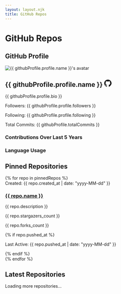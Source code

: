 ```yaml
---
layout: layout.njk
title: GitHub Repos
---
```

# GitHub Repos

## GitHub Profile
<div class="profile-card">
  <img src="{{ githubProfile.profile.avatar_url }}" alt="{{ githubProfile.profile.name }}'s avatar" class="profile-picture"/>
  <div class="profile-info">
    <h2>
      {{ githubProfile.profile.name }}
      <!-- GitHub Profile Link -->
      <a href="https://github.com/{{ githubProfile.profile.login }}" target="_blank" class="github-link" aria-label="Visit GitHub Profile">
        <!-- GitHub Icon SVG -->
        <svg xmlns="http://www.w3.org/2000/svg" width="24" height="24" fill="currentColor" class="github-icon" viewBox="0 0 24 24">
          <path d="M12,0.296C5.373,0.296,0,5.668,0,12.3c0,5.303,3.438,9.8,8.205,11.387c0.6,0.111,0.82-0.261,0.82-0.577c0-0.285-0.01-1.04-0.016-2.04c-3.338,0.725-4.042-1.61-4.042-1.61C4.422,18.07,3.633,17.7,3.633,17.7c-1.087-0.744,0.083-0.729,0.083-0.729c1.205,0.084,1.84,1.234,1.84,1.234c1.07,1.836,2.809,1.305,3.495,0.997c0.108-0.775,0.418-1.305,0.76-1.605c-2.665-0.3-5.466-1.334-5.466-5.93c0-1.31,0.469-2.38,1.235-3.22c-0.124-0.303-0.535-1.523,0.117-3.176c0,0,1.008-0.322,3.3,1.23c0.96-0.267,1.98-0.4,3-0.405c1.02,0.005,2.04,0.138,3,0.405c2.28-1.552,3.285-1.23,3.285-1.23c0.653,1.653,0.242,2.873,0.118,3.176c0.77,0.84,1.233,1.91,1.233,3.22c0,4.61-2.807,5.625-5.479,5.92c0.43,0.372,0.823,1.102,0.823,2.222c0,1.606-0.014,2.896-0.014,3.286c0,0.315,0.216,0.694,0.826,0.576C20.565,21.1,24,16.596,24,12.3C24,5.668,18.627,0.296,12,0.296z"/>
        </svg>
      </a>
    </h2>
    <p>{{ githubProfile.profile.bio }}</p>
    <p>Followers: {{ githubProfile.profile.followers }}</p>
    <p>Following: {{ githubProfile.profile.following }}</p>
    <p>Total Commits: {{ githubProfile.totalCommits }}</p>
  </div>
</div>

<div class="graphs">
  <div class="graph-container">
    <h3>Contributions Over Last 5 Years</h3>
    <canvas id="contributionsChart"></canvas>
  </div>
  <div class="graph-container">
    <h3>Language Usage</h3>
    <canvas id="languagePieChart"></canvas>
  </div>
</div>

## Pinned Repositories
<div class="timeline pinned">
  {% for repo in pinnedRepos %}
  <div class="timeline-item">
    <span class="timeline-date">Created: {{ repo.created_at | date: "yyyy-MM-dd" }}</span>
    <h3><a href="{{ repo.html_url }}" target="_blank">{{ repo.name }}</a></h3>
    <p>{{ repo.description }}</p>
    <p class="star">{{ repo.stargazers_count }}</p>
    <p class="fork">{{ repo.forks_count }}</p>
    {% if repo.pushed_at %}
    <p class="active">Last Active: {{ repo.pushed_at | date: "yyyy-MM-dd" }}</p>
    {% endif %}
  </div>
  {% endfor %}
</div>

## Latest Repositories
<div class="timeline latest" id="latest-repos-container">
  <!-- Repositories will be loaded here -->
</div>

<!-- Repository Data -->
<script id="repo-data" type="application/json">
{{ latestRepos | jsonify }}
</script>

<!-- Add Loader -->
<div class="loader" id="loader">Loading more repositories...</div>

<!-- Lazy Load Script -->
<script>
  const repoContainer = document.getElementById('latest-repos-container');
  const repoData = JSON.parse(document.getElementById('repo-data').textContent);
  const reposPerLoad = 6;
  let currentIndex = 0;

  function loadRepos() {
    const reposToLoad = repoData.slice(currentIndex, currentIndex + reposPerLoad);
    reposToLoad.forEach((repo, index) => {
      setTimeout(() => {
        const repoItem = document.createElement('div');
        repoItem.classList.add('timeline-item', 'fade-in'); // Add 'fade-in' class for animation
        
        repoItem.innerHTML = `
          <span class="timeline-date">Created: ${new Date(repo.created_at).toISOString().split('T')[0]}</span>
          <h3><a href="${repo.html_url}" target="_blank">${repo.name}</a></h3>
          <p>${repo.description || 'No description available.'}</p>
          <p class="star">${repo.stargazers_count}</p>
          <p class="fork">${repo.forks_count}</p>
          ${repo.pushed_at ? `<p class="active">Last Active: ${new Date(repo.pushed_at).toISOString().split('T')[0]}</p>` : ''}
        `;
        
        repoContainer.appendChild(repoItem);
      }, index * 100); // Delay each item by 100ms
    });
    currentIndex += reposPerLoad;
    
    if (currentIndex >= repoData.length) {
      document.getElementById('loader').style.display = 'none';
      window.removeEventListener('scroll', handleScroll);
    }
  }

  function handleScroll() {
    if (window.innerHeight + window.scrollY >= document.body.offsetHeight - 500) {
      if (currentIndex < repoData.length) {
        loadRepos();
      }
    }
  }

  window.addEventListener('scroll', handleScroll);

  // Initial Load
  loadRepos();

  // Contributions Chart
  const contributionsData = {{ contributionsData | jsonify }};
  const ctxContributions = document.getElementById('contributionsChart').getContext('2d');
  const contributionsChart = new Chart(ctxContributions, {
    type: 'line', // Changed from 'bar' to 'line'
    data: {
      labels: contributionsData.labels,
      datasets: [{
        label: 'Commits',
        data: contributionsData.data,
        fill: false,
        borderColor: 'rgba(54, 162, 235, 1)',
        tension: 0.1
      }]
    },
    options: {
      responsive: true,
      scales: {
        x: { 
          display: true, 
          title: { display: true, text: 'Year' } 
        },
        y: { 
          display: true, 
          title: { display: true, text: 'Number of Commits' },
          beginAtZero: true
        }
      },
      plugins: {
        legend: {
          display: true,
          position: 'top',
        },
        tooltip: {
          enabled: true,
        }
      }
    }
  });

  // Language Pie Chart
  const languageData = {{ languageStats | jsonify }};
  
  // Calculate total bytes
  const totalBytes = Object.values(languageData).reduce((a, b) => a + b, 0);
  
  // Calculate percentage for each language
  const languagePercentages = Object.fromEntries(
    Object.entries(languageData).map(([lang, bytes]) => [lang, ((bytes / totalBytes) * 100).toFixed(2)])
  );

  const ctxLanguages = document.getElementById('languagePieChart').getContext('2d');
  const languagePieChart = new Chart(ctxLanguages, {
    type: 'pie',
    data: {
      labels: Object.keys(languagePercentages),
      datasets: [{
        data: Object.values(languagePercentages),
        backgroundColor: [
          '#FF6384', '#36A2EB', '#FFCE56', '#4BC0C0',
          '#9966FF', '#FF9F40', '#E7E9ED', '#76A346'
        ],
      }]
    },
    options: {
      responsive: true,
      plugins: {
        legend: {
          position: 'right',
        },
        tooltip: {
          callbacks: {
            label: function(context) {
              const label = context.label || '';
              const value = context.parsed || 0;
              return `${label}: ${value}%`;
            }
          }
        }
      }
    }
  });
</script>
